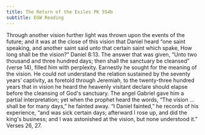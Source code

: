 ```yaml
---
title: The Return of the Exiles PK 554b
subtitle: EGW Reading
---
```


Through another vision further light was thrown upon the events of the future; and it was at the close of this vision that Daniel heard “one saint speaking, and another saint said unto that certain saint which spake, How long shall be the vision?” Daniel 8:13. The answer that was given, “Unto two thousand and three hundred days; then shall the sanctuary be cleansed” (verse 14), filled him with perplexity. Earnestly he sought for the meaning of the vision. He could not understand the relation sustained by the seventy years’ captivity, as foretold through Jeremiah, to the twenty-three hundred years that in vision he heard the heavenly visitant declare should elapse before the cleansing of God's sanctuary. The angel Gabriel gave him a partial interpretation; yet when the prophet heard the words, “The vision ... shall be for many days,” he fainted away. “I Daniel fainted,” he records of his experience, “and was sick certain days; afterward I rose up, and did the king's business; and I was astonished at the vision, but none understood it.” Verses 26, 27.